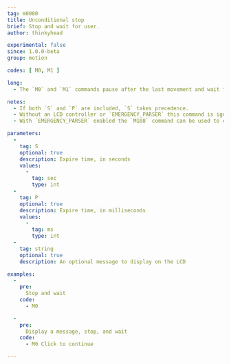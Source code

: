```yaml
---
tag: m0000
title: Unconditional stop
brief: Stop and wait for user.
author: thinkyhead

experimental: false
since: 1.0.0-beta
group: motion

codes: [ M0, M1 ]

long:
  - The `M0` and `M1` commands pause after the last movement and wait for the user to continue. `M1` is a deprecated alias for `M0`.

notes:
  - If both `S` and `P` are included, `S` takes precedence.
  - Without an LCD controller or `EMERGENCY_PARSER` this command is ignored.
  - With `EMERGENCY_PARSER` enabled the `M108` command can be used to continue.

parameters:
  -
    tag: S
    optional: true
    description: Expire time, in seconds
    values:
      -
        tag: sec
        type: int
  -
    tag: P
    optional: true
    description: Expire time, in milliseconds
    values:
      -
        tag: ms
        type: int
  -
    tag: string
    optional: true
    description: An optional message to display on the LCD

examples:
  -
    pre:
      Stop and wait
    code:
      - M0

  -
    pre:
      Display a message, stop, and wait
    code:
      - M0 Click to continue

---
```

